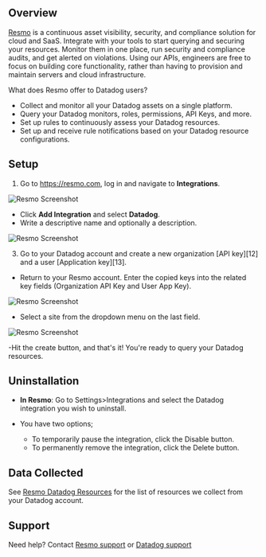 ## Overview
[Resmo][1] is a continuous asset visibility, security, and compliance solution for cloud and SaaS. Integrate with your tools to start querying and securing your resources. Monitor them in one place, run security and compliance audits, and get alerted on violations.
Using our APIs, engineers are free to focus on building core functionality, rather than having to provision and maintain servers and cloud infrastructure.

What does Resmo offer to Datadog users?
- Collect and monitor all your Datadog assets on a single platform.
- Query your Datadog monitors, roles, permissions, API Keys, and more.
- Set up rules to continuously assess your Datadog resources.
- Set up and receive rule notifications based on your Datadog resource configurations.


## Setup

1. Go to https://resmo.com, log in and navigate to **Integrations**.<br/>

![Resmo Screenshot][2]

- Click **Add Integration** and select **Datadog**.<br />
- Write a descriptive name and optionally a description.

![Resmo Screenshot][3]

3. Go to your Datadog account and create a new organization [API key][12] and a user [Application key][13].<br />

- Return to your Resmo account. Enter the copied keys into the related key fields (Organization API Key and User App Key). <br />

![Resmo Screenshot][7]

- Select a site from the dropdown menu on the last field.

![Resmo Screenshot][8]

-Hit the create button, and that's it! You're ready to query your Datadog resources.

## Uninstallation

- **In Resmo**: Go to Settings>Integrations and select the Datadog integration you wish to uninstall. <br />

- You have two options;
  - To temporarily pause the integration, click the Disable button.
  - To permanently remove the integration, click the Delete button.

## Data Collected

See [Resmo Datadog Resources][9] for the list of resources we collect from your Datadog account.

## Support
Need help? Contact [Resmo support][10] or [Datadog support][11]

[1]: https://resmo.com
[2]: https://github.com/DataDog/integrations-extras/blob/master/resmo/assets/images/integrations.png
[3]: https://github.com/DataDog/integrations-extras/blob/master/resmo/assets/images/setup-integration.png
[4]: https://github.com/DataDog/integrations-extras/blob/master/resmo/assets/images/datadog-application-keys.png
[5]: https://github.com/DataDog/integrations-extras/blob/master/resmo/assets/images/datadog-new-key.png
[6]: https://github.com/DataDog/integrations-extras/blob/master/resmo/assets/images/datadog-created-key.png
[7]: https://github.com/DataDog/integrations-extras/blob/master/resmo/assets/images/resmo-key-setup.png
[8]: https://github.com/DataDog/integrations-extras/blob/master/resmo/assets/images/resmo-site-setup.png
[9]: https://docs.resmo.com/resources/datadog
[10]: https://www.resmo.com/contact
[11]: https://docs.datadoghq.com/help/